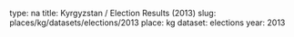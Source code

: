 type: na
title: Kyrgyzstan / Election Results (2013)
slug: places/kg/datasets/elections/2013
place: kg
dataset: elections
year: 2013
